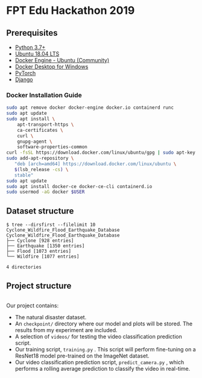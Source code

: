 # FPT Edu Hackathon 2019

## Prerequisites

- [Python 3.7+](https://www.anaconda.com/distribution/)
- [Ubuntu 18.04 LTS](https://ubuntu.com/download/desktop)
- [Docker Engine - Ubuntu (Community)](https://hub.docker.com/editions/community/docker-ce-server-ubuntu)
- [Docker Desktop for Windows](https://hub.docker.com/editions/community/docker-ce-desktop-windows)
- [PyTorch](https://pytorch.org/)
- [Django](https://www.djangoproject.com/)

### Docker Installation Guide

```bash
sudo apt remove docker docker-engine docker.io containerd runc
sudo apt update
sudo apt install \
    apt-transport-https \
    ca-certificates \
    curl \
    gnupg-agent \
    software-properties-common
curl -fsSL https://download.docker.com/linux/ubuntu/gpg | sudo apt-key add -
sudo add-apt-repository \
   "deb [arch=amd64] https://download.docker.com/linux/ubuntu \
   $(lsb_release -cs) \
   stable"
sudo apt update
sudo apt install docker-ce docker-ce-cli containerd.io
sudo usermod -aG docker $USER
```

## Dataset structure

```
$ tree --dirsfirst --filelimit 10 Cyclone_Wildfire_Flood_Earthquake_Database
Cyclone_Wildfire_Flood_Earthquake_Database
├── Cyclone [928 entries]
├── Earthquake [1350 entries]
├── Flood [1073 entries]
└── Wildfire [1077 entries]
 
4 directories
```

## Project structure

```

```

Our project contains:
- The natural disaster dataset.
- An `checkpoint/`  directory where our model and plots will be stored. The results from my experiment are included.
- A selection of `videos/`  for testing the video classification prediction script.
- Our training script, `training.py` . This script will perform fine-tuning on a ResNet18 model pre-trained on the ImageNet dataset.
- Our video classification prediction script, `predict_camera.py` ,
which performs a rolling average prediction to classify the video in real-time.

